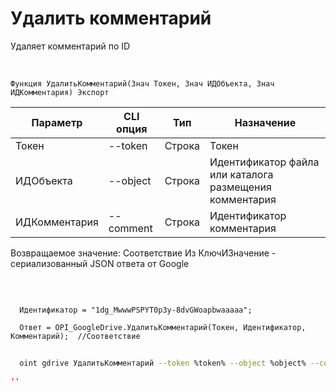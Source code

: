 ﻿---
sidebar_position: 4
---

# Удалить комментарий
 Удаляет комментарий по ID


<br/>


`Функция УдалитьКомментарий(Знач Токен, Знач ИДОбъекта, Знач ИДКомментария) Экспорт`

  | Параметр | CLI опция | Тип | Назначение |
  |-|-|-|-|
  | Токен | --token | Строка | Токен |
  | ИДОбъекта | --object | Строка | Идентификатор файла или каталога размещения комментария |
  | ИДКомментария | --comment | Строка | Идентификатор комментария |

  
  Возвращаемое значение:   Соответствие Из КлючИЗначение - сериализованный JSON ответа от Google

<br/>




```bsl title="Пример кода"
  
  Идентификатор = "1dg_MwwwPSPYT0p3y-8dvGWoapbwaaaaa";
  
  Ответ = OPI_GoogleDrive.УдалитьКомментарий(Токен, Идентификатор, Комментарий);  //Соответствие
```
	


```sh title="Пример команды CLI"
    
  oint gdrive УдалитьКомментарий --token %token% --object %object% --comment %comment%

```

```json title="Результат"
''
```
